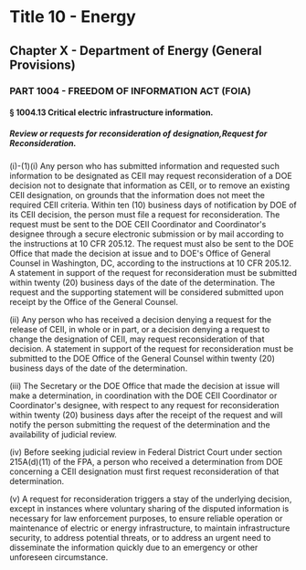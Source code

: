 
# Title 10 - Energy
## Chapter X - Department of Energy (General Provisions)
### PART 1004 - FREEDOM OF INFORMATION ACT (FOIA)
#### § 1004.13 Critical electric infrastructure information.
##### Review or requests for reconsideration of designation,Request for Reconsideration.

(i)-(1)(i) Any person who has submitted information and requested such information to be designated as CEII may request reconsideration of a DOE decision not to designate that information as CEII, or to remove an existing CEII designation, on grounds that the information does not meet the required CEII criteria. Within ten (10) business days of notification by DOE of its CEII decision, the person must file a request for reconsideration. The request must be sent to the DOE CEII Coordinator and Coordinator's designee through a secure electronic submission or by mail according to the instructions at 10 CFR 205.12. The request must also be sent to the DOE Office that made the decision at issue and to DOE's Office of General Counsel in Washington, DC, according to the instructions at 10 CFR 205.12. A statement in support of the request for reconsideration must be submitted within twenty (20) business days of the date of the determination. The request and the supporting statement will be considered submitted upon receipt by the Office of the General Counsel.

(ii) Any person who has received a decision denying a request for the release of CEII, in whole or in part, or a decision denying a request to change the designation of CEII, may request reconsideration of that decision. A statement in support of the request for reconsideration must be submitted to the DOE Office of the General Counsel within twenty (20) business days of the date of the determination.

(iii) The Secretary or the DOE Office that made the decision at issue will make a determination, in coordination with the DOE CEII Coordinator or Coordinator's designee, with respect to any request for reconsideration within twenty (20) business days after the receipt of the request and will notify the person submitting the request of the determination and the availability of judicial review.

(iv) Before seeking judicial review in Federal District Court under section 215A(d)(11) of the FPA, a person who received a determination from DOE concerning a CEII designation must first request reconsideration of that determination.

(v) A request for reconsideration triggers a stay of the underlying decision, except in instances where voluntary sharing of the disputed information is necessary for law enforcement purposes, to ensure reliable operation or maintenance of electric or energy infrastructure, to maintain infrastructure security, to address potential threats, or to address an urgent need to disseminate the information quickly due to an emergency or other unforeseen circumstance.
